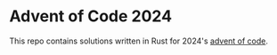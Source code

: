 # Advent of Code 2024

This repo contains solutions written in Rust for 2024's [advent of code](https://adventofcode.com).

